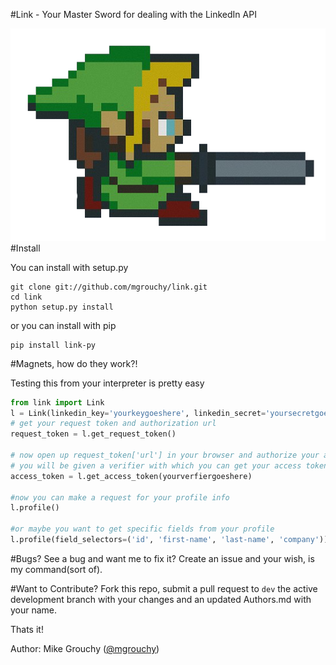 #Link - Your Master Sword for dealing with the LinkedIn API

![link](https://github.com/mgrouchy/link/raw/master/link.png)
#Install

You can install with setup.py

```shell
git clone git://github.com/mgrouchy/link.git
cd link
python setup.py install
```

or you can install with pip
```shell
pip install link-py
```

#Magnets, how do they work?!

Testing this from your interpreter is pretty easy

```python
from link import Link
l = Link(linkedin_key='yourkeygoeshere', linkedin_secret='yoursecretgoeshere')
# get your request token and authorization url
request_token = l.get_request_token()

# now open up request_token['url'] in your browser and authorize your app
# you will be given a verifier with which you can get your access token
access_token = l.get_access_token(yourverfiergoeshere)

#now you can make a request for your profile info
l.profile()

#or maybe you want to get specific fields from your profile
l.profile(field_selectors=('id', 'first-name', 'last-name', 'company'))

```

#Bugs?
See a bug and want me to fix it? Create an issue and your wish, is my command(sort of).


#Want to Contribute?
Fork this repo, submit a pull request to `dev` the active development branch
with your changes and an updated Authors.md with your name.

Thats it!

Author: Mike Grouchy ([@mgrouchy](http://twitter.com/mgrouchy))
